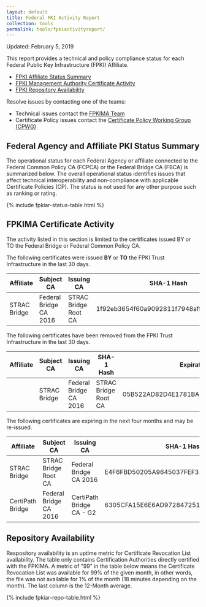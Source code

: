 ```yaml
---
layout: default 
title: Federal PKI Activity Report
collection: tools
permalink: tools/fpkiactivityreport/
---
```


Updated: February 5, 2019

This report provides a technical and policy compliance status for each Federal Public Key Infrastructure (FPKI) Affiliate.

- [FPKI Affiliate Status Summary](#fpki-affiliate-status-summary)
- [FPKI Management Authority Certificate Activity](#fpkima-certificate-activity)
- [FPKI Repository Availability](#repository-availability)

Resolve issues by contacting one of the teams:  

- Technical issues contact the [FPKIMA Team](mailto:fpkipa-ma@listserv.gsa.gov) 
- Certificate Policy issues contact the [Certificate Policy Working Group (CPWG)](mailto:fpkipa_cpwg@listserv.gsa.gov)  

## Federal Agency and Affiliate PKI Status Summary
The operational status for each Federal Agency or affiliate connected to the Federal Common Policy CA (FCPCA) or the Federal Bridge CA (FBCA) is summarized below. The overall operational status identifies issues that affect technical interoperability and non-compliance with applicable Certificate Policies (CP). The status is not used for any other purpose such as ranking or rating.

{% include fpkiar-status-table.html %}

## FPKIMA Certificate Activity
The activity listed in this section is limited to the certificates issued BY or TO the Federal Bridge or Federal Common Policy CA.

The following certificates were issued **BY** or **TO** the FPKI Trust Infrastructure in the last 30 days.

| Affiliate | Subject CA | Issuing CA | SHA-1 Hash | Issued Date |
| --------- | ---------- | ---------- | ------ | ------ |
| STRAC Bridge | Federal Bridge CA 2016 | STRAC Bridge Root CA | 1f92eb3654f60a9092811f7948afff45c09a6ca9 | 02/14/2019 |

The following certificates have been removed from the FPKI Trust Infrastructure in the last 30 days.

| Affiliate | Subject CA | Issuing CA | SHA-1 Hash | Expiration Date |
| --------- | ---------- | ---------- | ------ | ------ |
| | STRAC Bridge | Federal Bridge CA 2016 | STRAC Bridge Root CA | 05B522AD82D4E1781BAB378E838AF4FFBAE0D7C9 | 02/21/2019 |

The following certificates are expiring in the next four months and may be re-issued.

| Affiliate | Subject CA | Issuing CA | SHA-1 Hash | Expiration Date |
| --------- | ---------- | ---------- | ------ | ---------- |
| STRAC Bridge | STRAC Bridge Root CA | Federal Bridge CA 2016 | E4F6FBD50205A9645037FEF31EFCC83B78F9D68D | 02/21/2019 |
| CertiPath Bridge | Federal Bridge CA 2016 | CertiPath Bridge CA - G2 | 6305CFA15E6E6AD972847251B6930FEA8D6087DB | 04/30/2019 |

## Repository Availability 
Respository availability is an uptime metric for Certificate Revocation List availability. The table only contains Certification Authorities directly certified with the FPKIMA. A metric of "99" in the table below means the Certificate Revocation List was available for 99% of the given month, in other words, the file was not available for 1% of the month (18 minutes depending on the month). The last column is the 12-Month average.

{% include fpkiar-repo-table.html %}
